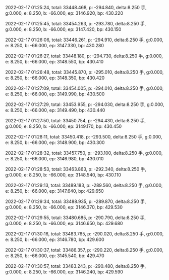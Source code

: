 2022-02-17 01:25:24, total: 33448.468, p: -294.840, delta:8.250 手, g:0.000, e: 8.250, b: -66.000, ep: 3146.920, bp: 430.220

2022-02-17 01:25:45, total: 33454.263, p: -293.780, delta:8.250 手, g:0.000, e: 8.250, b: -66.000, ep: 3147.420, bp: 430.150

2022-02-17 01:26:06, total: 33446.261, p: -294.910, delta:8.250 手, g:0.000, e: 8.250, b: -66.000, ep: 3147.330, bp: 430.280

2022-02-17 01:26:27, total: 33448.180, p: -294.730, delta:8.250 手, g:0.000, e: 8.250, b: -66.000, ep: 3148.550, bp: 430.410

2022-02-17 01:26:48, total: 33445.870, p: -295.010, delta:8.250 手, g:0.000, e: 8.250, b: -66.000, ep: 3148.350, bp: 430.420

2022-02-17 01:27:09, total: 33454.005, p: -294.010, delta:8.250 手, g:0.000, e: 8.250, b: -66.000, ep: 3149.990, bp: 430.500

2022-02-17 01:27:29, total: 33453.955, p: -294.030, delta:8.250 手, g:0.000, e: 8.250, b: -66.000, ep: 3149.490, bp: 430.440

2022-02-17 01:27:50, total: 33450.754, p: -294.430, delta:8.250 手, g:0.000, e: 8.250, b: -66.000, ep: 3149.170, bp: 430.450

2022-02-17 01:28:11, total: 33450.418, p: -293.500, delta:8.250 手, g:0.000, e: 8.250, b: -66.000, ep: 3148.900, bp: 430.300

2022-02-17 01:28:32, total: 33457.750, p: -293.100, delta:8.250 手, g:0.000, e: 8.250, b: -66.000, ep: 3146.980, bp: 430.010

2022-02-17 01:28:53, total: 33463.863, p: -292.340, delta:8.250 手, g:0.000, e: 8.250, b: -66.000, ep: 3148.540, bp: 430.110

2022-02-17 01:29:13, total: 33489.183, p: -289.560, delta:8.250 手, g:0.000, e: 8.250, b: -66.000, ep: 3147.640, bp: 429.650

2022-02-17 01:29:34, total: 33488.935, p: -289.870, delta:8.250 手, g:0.000, e: 8.250, b: -66.000, ep: 3146.370, bp: 429.530

2022-02-17 01:29:55, total: 33480.685, p: -290.790, delta:8.250 手, g:0.000, e: 8.250, b: -66.000, ep: 3146.650, bp: 429.680

2022-02-17 01:30:16, total: 33483.765, p: -290.020, delta:8.250 手, g:0.000, e: 8.250, b: -66.000, ep: 3146.780, bp: 429.600

2022-02-17 01:30:37, total: 33486.357, p: -290.220, delta:8.250 手, g:0.000, e: 8.250, b: -66.000, ep: 3145.540, bp: 429.470

2022-02-17 01:30:57, total: 33483.243, p: -290.480, delta:8.250 手, g:0.000, e: 8.250, b: -66.000, ep: 3146.240, bp: 429.590